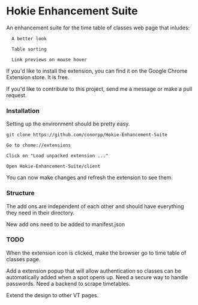Hokie Enhancement Suite
=======================
An enhancement suite for the time table of classes web page that inludes:

      A better look
   
      Table sorting
  
      Link previews on mouse hover
    
  
If you'd like to install the extension, you can find it on the Google Chrome Extension store.  It is free.

If you'd like to contribute to this project, send me a message or make a pull request.  


### Installation

Setting up the environment should be pretty easy.

`git clone https://github.com/conorpp/Hokie-Enhancement-Suite`
    
`Go to chome://extensions`
    
`Click on "Load unpacked extension ..."`
    
`Open Hokie-Enhancement-Suite/client`

You can now make changes and refresh the extension to see them.
    
    
### Structure

The add ons are independent of each other and should have everything they need in their directory.

New add ons need to be added to manifest.json



### TODO

When the extension icon is clicked, make the browser go to time table of classes page.

Add a extension popup that will allow authentication so classes can be automatically added when a spot opens up.  Need a secure way to handle passwords.  Need a backend to scrape timetables.  

Extend the design to other VT pages.







